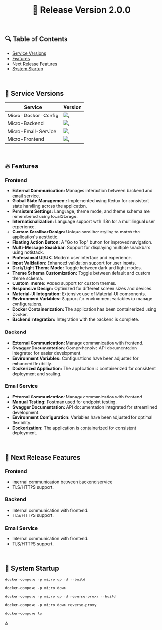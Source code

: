 <h1 id="top" align="center">🚢 Release Version 2.0.0 </h1> 

<br/>

## 🔍 Table of Contents

- [Service Versions](#service-versions)
- [Features](#features)
- [Next Release Features](#next-release-features)
- [System Startup](#system-startup)
 
<br/>

<h2 id="service-versions">🧩 Service Versions</h2> 

| Service               | Version                                                                                                                                                                           |
|-----------------------|-----------------------------------------------------------------------------------------------------------------------------------------------------------------------------------|
| Micro-Docker-Config   | [![.](https://img.shields.io/badge/2.0.0-233838?style=flat&label=release&labelColor=4A154B&color=233838)](https://github.com/ahmettoguz/Micro-Docker-Config/tree/release/2.0.0)   |
| Micro-Backend         | [![.](https://img.shields.io/badge/1.2.0-233838?style=flat&label=release&labelColor=4A154B&color=233838)](https://github.com/ahmettoguz/Micro-Backend/tree/release/1.2.0)         |
| Micro-Email-Service   | [![.](https://img.shields.io/badge/1.1.0-233838?style=flat&label=release&labelColor=4A154B&color=233838)](https://github.com/ahmettoguz/Micro-Email-Service/tree/release/1.1.0)   |
| Micro-Frontend        | [![.](https://img.shields.io/badge/2.1.0-233838?style=flat&label=release&labelColor=4A154B&color=233838)](https://github.com/ahmettoguz/Micro-Frontend/tree/release/2.1.0)        |

<br/>

<h2 id="features">🔥 Features</h2>

### Frontend

+ **External Communication:** Manages interaction between backend and email service.
+ **Global State Management:** Implemented using Redux for consistent state handling across the application.
+ **Persistent Settings:** Language, theme mode, and theme schema are remembered using localStorage.
+ **Internationalization:** Language support with i18n for a multilingual user experience.
+ **Custom Scrollbar Design:** Unique scrollbar styling to match the application's aesthetic.
+ **Floating Action Button:** A "Go to Top" button for improved navigation.
+ **Multi-Message Snackbar:** Support for displaying multiple snackbars using notistack.
+ **Professional UI/UX:** Modern user interface and experience.
+ **Input Validation:** Enhanced validation support for user inputs.
+ **Dark/Light Theme Mode:** Toggle between dark and light modes.
+ **Theme Schema Customization:** Toggle between default and custom theme schema.
+ **Custom Theme:** Added support for custom themes.
+ **Responsive Design:** Optimized for different screen sizes and devices.
+ **Material-UI Integration:** Extensive use of Material-UI components.
+ **Environment Variables:** Support for environment variables to manage configurations.
+ **Docker Containerization:** The application has been containerized using Docker.
+ **Backend Integration:** Integration with the backend is complete.

### Backend

+ **External Communication:** Manage communication with frontend.
+ **Swagger Documentation:** Comprehensive API documentation integrated for easier development.
+ **Environment Variables:** Configurations have been adjusted for enhanced flexibility.
+ **Dockerized Application:** The application is containerized for consistent deployment and scaling.


### Email Service

+ **External Communication:** Manage communication with frontend.
+ **Manual Testing:** Postman used for endpoint testing.
+ **Swagger Documentation:** API documentation integrated for streamlined development.
+ **Environment Configuration:** Variables have been adjusted for optimal flexibility.
+ **Dockerization:** The application is containerized for consistent deployment.
  
<br/>

<h2 id="next-release-features">🚧 Next Release Features</h2>

### Frontend
- Internal communication between backend service.
- TLS/HTTPS support.

### Backend
- Internal communication with frontend.
- TLS/HTTPS support.

### Email Service
- Internal communication with frontend.
- TLS/HTTPS support.
  
<br/>
  
<h2 id="system-startup">🚀 System Startup</h2> 

```
docker-compose -p micro up -d --build

docker-compose -p micro down

docker-compose -p micro up -d reverse-proxy --build

docker-compose -p micro down reverse-proxy

docker-compose ls
```

[🔝](#top)
